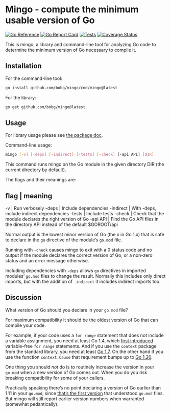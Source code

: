 # Mingo - compute the minimum usable version of Go

[![Go Reference](https://pkg.go.dev/badge/github.com/bobg/mingo.svg)](https://pkg.go.dev/github.com/bobg/mingo)
[![Go Report Card](https://goreportcard.com/badge/github.com/bobg/mingo)](https://goreportcard.com/report/github.com/bobg/mingo)
[![Tests](https://github.com/bobg/mingo/actions/workflows/go.yml/badge.svg)](https://github.com/bobg/mingo/actions/workflows/go.yml)
[![Coverage Status](https://coveralls.io/repos/github/bobg/mingo/badge.svg?branch=main)](https://coveralls.io/github/bobg/mingo?branch=main)

This is mingo,
a library and command-line tool
for analyzing Go code
to determine the minimum version of Go necessary to compile it.

## Installation

For the command-line tool:

```sh
go install github.com/bobg/mingo/cmd/mingo@latest
```

For the library:

```sh
go get github.com/bobg/mingo@latest
```

## Usage

For library usage please see
[the package doc](https://pkg.go.dev/github.com/bobg/mingo).

Command-line usage:

```sh
mingo [-v] [-deps] [-indirect] [-tests] [-check] [-api API] [DIR]
```

This command runs mingo on the Go module in the given directory DIR
(the current directory by default).

The flags and their meanings are:

  flag       | meaning
  --------------------
  -v         | Run verbosely
  -deps      | Include dependencies
  -indirect  | With -deps, include indirect dependencies
  -tests     | Include tests
  -check     | Check that the module declares the right version of Go
  -api API   | Find the Go API files in the directory API instead of the default $GOROOT/api

Normal output is the lowest minor version of Go
(the x in Go 1.x)
that is safe to declare in the `go` directive of the module’s `go.mod` file.

Running with `-check` causes mingo to exit with a 0 status code and no output
if the module declares the correct version of Go,
or a non-zero status and an error message otherwise.

Including dependencies with `-deps`
allows `go` directives in imported modules’ `go.mod` files
to change the result.
Normally this includes only direct imports,
but with the addition of `-indirect` it includes indirect imports too.

## Discussion

What version of Go should you declare in your `go.mod` file?

For maximum compatibility it should be the oldest version of Go that can compile your code.

For example, if your code uses a `for range` statement that does not include a variable assignment,
you need at least Go 1.4,
which [first introduced](https://go.dev/doc/go1.4#language) variable-free `for range` statements.
And if you use the `context` package from the standard library,
you need at least [Go 1.7](https://go.dev/doc/go1.7#context).
On the other hand if you use the function `context.Cause`
that requirement bumps up to [Go 1.20](https://go.dev/doc/go1.20#minor_library_changes).

One thing you should _not_ do is to routinely increase the version in your `go.mod`
when a new version of Go comes out.
When you do you risk breaking compatibility for some of your callers.

Practically speaking there’s no point declaring a version of Go earlier than 1.11 in your `go.mod`,
since [that’s the first version](https://go.dev/doc/go1.11#modules) that understood `go.mod` files.
But mingo will still report earlier version numbers when warranted
(somewhat pedantically).
